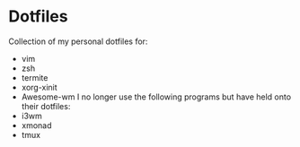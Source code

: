 # Dotfiles
Collection of my personal dotfiles for:
* vim
* zsh
* termite
* xorg-xinit
* Awesome-wm
I no longer use the following programs but have held onto their dotfiles:
* i3wm
* xmonad
* tmux
